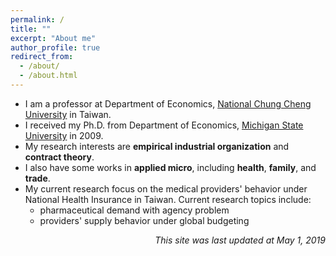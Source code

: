 ```yaml
---
permalink: /
title: ""
excerpt: "About me"
author_profile: true
redirect_from:
  - /about/
  - /about.html
---
```


* I am a professor at Department of Economics, [National Chung Cheng University](http://econ.ccu.edu.tw) in Taiwan.
* I received my Ph.D. from Department of Economics, [Michigan State University](http://econ.msu.edu) in 2009.
* My research interests are **empirical industrial organization** and **contract theory**.
* I also have some works in **applied micro**, including **health**, **family**, and **trade**.
* My current research focus on the medical providers' behavior under National Health Insurance in Taiwan. Current research topics include:
  * pharmaceutical demand with agency problem
  * providers' supply behavior under global budgeting

<div style="text-align:right"> <em>This site was last updated at May 1, 2019</em>
